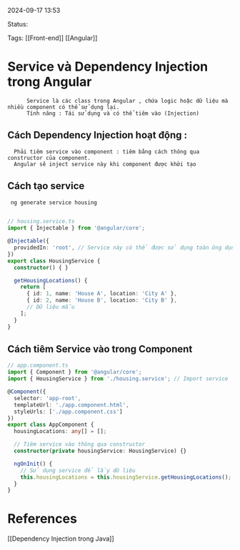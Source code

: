 
2024-09-17 13:53

Status:

Tags: [[Front-end]] [[Angular]]

# Service và Dependency Injection trong Angular
          Service là các class trong Angular , chứa logic hoặc dữ liệu mà nhiều component có thể sử dụng lại. 
          Tính năng : Tái sử dụng và có thể tiêm vào (Injection)

## Cách Dependency Injection hoạt động :

      Phải tiêm service vào component : tiêm bằng cách thông qua constructor của component.
      Angular sẽ inject service này khi component được khởi tạo
## Cách tạo service 

```bash
 ng generate service housing
```
          
```typescript 

// housing.service.ts
import { Injectable } from '@angular/core';

@Injectable({
  providedIn: 'root', // Service này có thể được sử dụng toàn ứng dụng
})
export class HousingService {
  constructor() { }

  getHousingLocations() {
    return [
      { id: 1, name: 'House A', location: 'City A' },
      { id: 2, name: 'House B', location: 'City B' },
      // Dữ liệu mẫu
    ];
  }
}

```

## Cách tiêm Service vào trong Component

```typescript
// app.component.ts
import { Component } from '@angular/core';
import { HousingService } from './housing.service'; // Import service

@Component({
  selector: 'app-root',
  templateUrl: './app.component.html',
  styleUrls: ['./app.component.css']
})
export class AppComponent {
  housingLocations: any[] = [];

  // Tiêm service vào thông qua constructor
  constructor(private housingService: HousingService) {}

  ngOnInit() {
    // Sử dụng service để lấy dữ liệu
    this.housingLocations = this.housingService.getHousingLocations();
  }
}


```
# References

[[Dependency Injection trong Java]]



